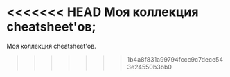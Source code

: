 <<<<<<< HEAD
Моя коллекция cheatsheet'ов;
=======
Моя коллекция cheatsheet'ов.
>>>>>>> 1b4a8f831a99794fccc9c7dece543e24550b3bb0
